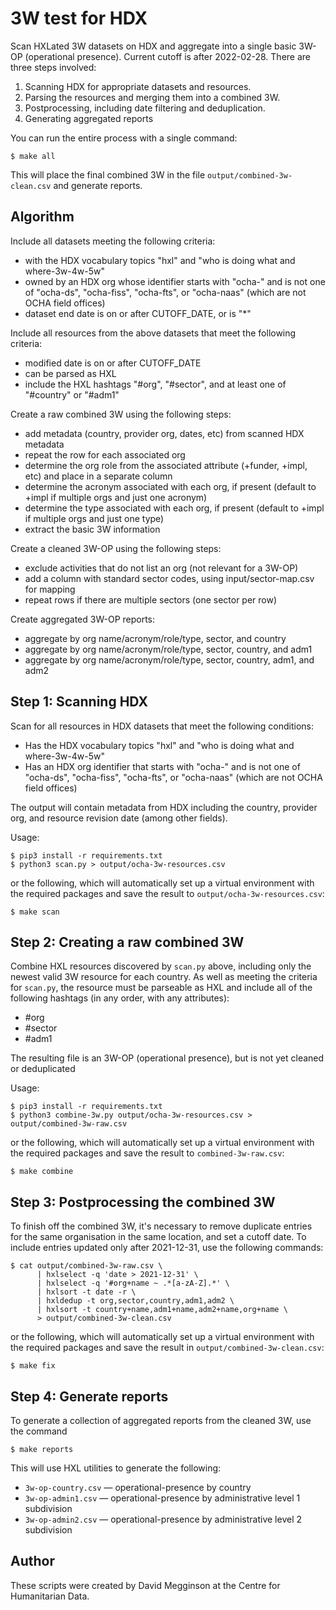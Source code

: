 3W test for HDX
===============

Scan HXLated 3W datasets on HDX and aggregate into a single basic 3W-OP (operational presence). Current cutoff is after 2022-02-28. There are three steps involved:

1. Scanning HDX for appropriate datasets and resources.
2. Parsing the resources and merging them into a combined 3W.
3. Postprocessing, including date filtering and deduplication.
4. Generating aggregated reports

You can run the entire process with a single command:

```
$ make all
```

This will place the final combined 3W in the file ``output/combined-3w-clean.csv`` and generate reports.

## Algorithm

Include all datasets meeting the following criteria:

* with the HDX vocabulary topics "hxl" and "who is doing what and where-3w-4w-5w"
* owned by an HDX org whose identifier starts with "ocha-" and is not one of "ocha-ds", "ocha-fiss", "ocha-fts", or "ocha-naas" (which are not OCHA field offices)
* dataset end date is on or after CUTOFF_DATE, or is "*"

Include all resources from the above datasets that meet the following criteria:

* modified date is on or after CUTOFF_DATE
* can be parsed as HXL
* include the HXL hashtags "#org", "#sector", and at least one of "#country" or "#adm1"

Create a raw combined 3W using the following steps:

* add metadata (country, provider org, dates, etc) from scanned HDX metadata
* repeat the row for each associated org
* determine the org role from the associated attribute (+funder, +impl, etc) and place in a separate column
* determine the acronym associated with each org, if present (default to +impl if multiple orgs and just one acronym)
* determine the type associated with each org, if present (default to +impl if multiple orgs and just one type)
* extract the basic 3W information

Create a cleaned 3W-OP using the following steps:

* exclude activities that do not list an org (not relevant for a 3W-OP)
* add a column with standard sector codes, using input/sector-map.csv for mapping
* repeat rows if there are multiple sectors (one sector per row)

Create aggregated 3W-OP reports:

* aggregate by org name/acronym/role/type, sector, and country
* aggregate by org name/acronym/role/type, sector, country, and adm1
* aggregate by org name/acronym/role/type, sector, country, adm1, and adm2


## Step 1: Scanning HDX

Scan for all resources in HDX datasets that meet the following conditions:

* Has the HDX vocabulary topics "hxl" and "who is doing what and where-3w-4w-5w"
* Has an HDX org identifier that starts with "ocha-" and is not one of "ocha-ds", "ocha-fiss", "ocha-fts", or "ocha-naas" (which are not OCHA field offices)

The output will contain metadata from HDX including the country, provider org, and resource revision date (among other fields).

Usage:

```
$ pip3 install -r requirements.txt
$ python3 scan.py > output/ocha-3w-resources.csv
```

or the following, which will automatically set up a virtual environment with the required packages and save the result to ``output/ocha-3w-resources.csv``:

```
$ make scan
```


## Step 2: Creating a raw combined 3W

Combine HXL resources discovered by ``scan.py`` above, including only the newest valid 3W resource for each country. As well as meeting the criteria for ``scan.py``, the resource must be parseable as HXL and include all of the following hashtags (in any order, with any attributes):

* #org
* #sector
* #adm1

The resulting file is an 3W-OP (operational presence), but is not yet cleaned or deduplicated

Usage:

```
$ pip3 install -r requirements.txt
$ python3 combine-3w.py output/ocha-3w-resources.csv > output/combined-3w-raw.csv
```

or the following, which will automatically set up a virtual environment with the required packages and save the result to ``combined-3w-raw.csv``:

```
$ make combine
```


## Step 3: Postprocessing the combined 3W

To finish off the combined 3W, it's necessary to remove duplicate entries for the same organisation in the same location, and set a cutoff date. To include entries updated only after 2021-12-31, use the following commands:

```
$ cat output/combined-3w-raw.csv \
      | hxlselect -q 'date > 2021-12-31' \
      | hxlselect -q '#org+name ~ .*[a-zA-Z].*' \
      | hxlsort -t date -r \
      | hxldedup -t org,sector,country,adm1,adm2 \
      | hxlsort -t country+name,adm1+name,adm2+name,org+name \
      > output/combined-3w-clean.csv
```

or the following, which will automatically set up a virtual environment with the required packages and save the result in ``output/combined-3w-clean.csv``:

```
$ make fix
```


## Step 4: Generate reports

To generate a collection of aggregated reports from the cleaned 3W, use the command

```
$ make reports
```

This will use HXL utilities to generate the following:

- ``3w-op-country.csv`` — operational-presence by country
- ``3w-op-admin1.csv`` — operational-presence by administrative level 1 subdivision
- ``3w-op-admin2.csv`` — operational-presence by administrative level 2 subdivision


## Author

These scripts were created by David Megginson at the Centre for Humanitarian Data.
